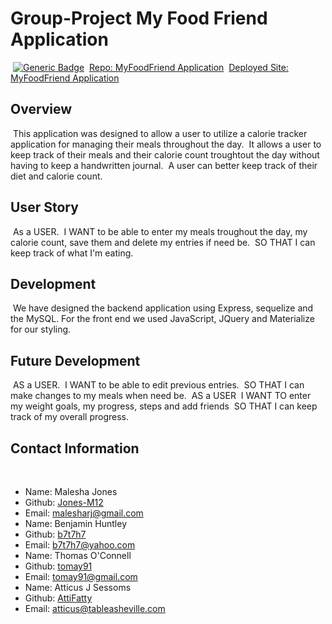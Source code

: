 # Group-Project My Food Friend Application
​
[![Generic Badge](https://img.shields.io/badge/VERSION-1.1.0-BLUE.svg)](https://shields.io/)
​
[Repo: MyFoodFriend Application](https://github.com/Jones-M12/MyFoodFriend.git)
​
[Deployed Site: MyFoodFriend Application](https://myfoodfriend.herokuapp.com/)
​
## Overview
​
This application was designed to allow a user to utilize a calorie tracker application for managing their meals throughout the day. 
​
It allows a user to keep track of their meals and their calorie count troughtout the day without having to keep a handwritten journal.
​
A user can better keep track of their diet and calorie count.
​
## User Story
​
As a USER.
​
I WANT to be able to enter my meals troughout the day, my calorie count, save them and delete my entries if need be.
​
SO THAT I can keep track of what I'm eating. 
​
## Development
​
We have designed the backend application using Express, sequelize and the MySQL. For the front end we used JavaScript, JQuery and Materialize for our styling. 
​
## Future Development
​
AS a USER.
​
I WANT to be able to edit previous entries.
​
SO THAT I can make changes to my meals when need be. 
​
AS a USER
​
I WANT TO enter my weight goals, my progress, steps and add friends
​
SO THAT I can keep track of my overall progress.
​
## Contact Information
​
* Name: Malesha Jones
* Github: [Jones-M12](https://github.com/Jones-M12)
* Email: malesharj@gmail.com
​
* Name: Benjamin Huntley
* Github: [b7t7h7](https://github.com/b7t7h7)
* Email: b7t7h7@yahoo.com
​
* Name: Thomas O'Connell
* Github: [tomay91](https://github.com/tomay91)
* Email: tomay91@gmail.com
​
* Name: Atticus J Sessoms
* Github: [AttiFatty](https://github.com/AttiFatty)
* Email: atticus@tableasheville.com
